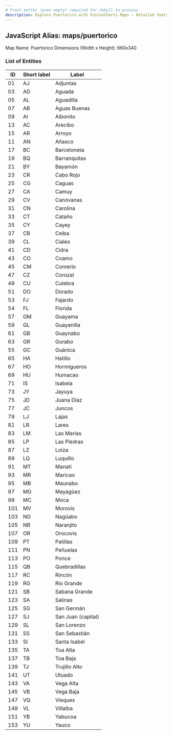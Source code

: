 ```yaml
---
# Front matter (even empty) required for Jekyll to process
description: Explore Puertorico with FusionCharts Maps – Detailed features for seamless integration. Try now & enhance your data visualization today! 
---
```


## JavaScript Alias: maps/puertorico

Map Name: Puertorico
Dimensions (Width x Height): 660x340





### List of Entities

ID | Short label | Label
---|---|---|
01|AJ|Adjuntas
03|AD|Aguada
05|AL|Aguadilla
07|AB|Aguas Buenas
09|AI|Aibonito
13|AC|Arecibo
15|AR|Arroyo
11|AN|Añasco
17|BC|Barceloneta
19|BQ|Barranquitas
21|BY|Bayamón
23|CR|Cabo Rojo
25|CG|Caguas
27|CA|Camuy
29|CV|Canóvanas
31|CN|Carolina
33|CT|Cataño
35|CY|Cayey
37|CB|Ceiba
39|CL|Ciales
41|CD|Cidra
43|CO|Coamo
45|CM|Comerío
47|CZ|Corozal
49|CU|Culebra
51|DO|Dorado
53|FJ|Fajardo
54|FL|Florida
57|GM|Guayama
59|GL|Guayanilla
61|GB|Guaynabo
63|GR|Gurabo
55|GC|Guánica
65|HA|Hatillo
67|HO|Hormigueros
69|HU|Humacao
71|IS|Isabela
73|JY|Jayuya
75|JD|Juana Díaz
77|JC|Juncos
79|LJ|Lajas
81|LR|Lares
83|LM|Las Marías
85|LP|Las Piedras
87|LZ|Loíza
89|LQ|Luquillo
91|MT|Manatí
93|MR|Maricao
95|MB|Maunabo
97|MG|Mayagüez
99|MC|Moca
101|MV|Morovis
103|NG|Nagüabo
105|NR|Naranjito
107|OR|Orocovis
109|PT|Patillas
111|PN|Peñuelas
113|PO|Ponce
115|QB|Quebradillas
117|RC|Rincón
119|RG|Río Grande
121|SB|Sabana Grande
123|SA|Salinas
125|SG|San Germán
127|SJ|San Juan (capital)
129|SL|San Lorenzo
131|SS|San Sebastián
133|SI|Santa Isabel
135|TA|Toa Alta
137|TB|Toa Baja
139|TJ|Trujillo Alto
141|UT|Utuado
143|VA|Vega Alta
145|VB|Vega Baja
147|VQ|Vieques
149|VL|Villalba
151|YB|Yabucoa
153|YU|Yauco

